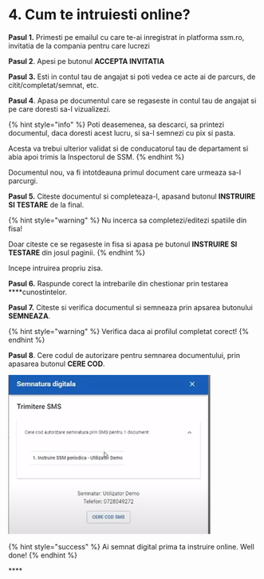 # 4. Cum te intruiesti online?

####  

**Pasul 1.** Primesti pe emailul cu care te-ai inregistrat in platforma ssm.ro, invitatia de la compania pentru care lucrezi

**Pasul 2**. Apesi pe butonul **ACCEPTA INVITATIA**

**Pasul 3.** Esti in contul tau de angajat si poti vedea ce acte ai de parcurs, de citit/completat/semnat, etc.

**Pasul 4**. Apasa pe documentul care se regaseste in contul tau de angajat si pe care doresti sa-l vizualizezi. 

{% hint style="info" %}
Poti deasemenea, sa descarci, sa printezi documentul, daca doresti acest lucru, si sa-l semnezi cu pix si pasta.

Acesta va trebui ulterior validat si de conducatorul tau de departament si abia apoi trimis la Inspectorul de SSM.
{% endhint %}

Documentul nou, va fi intotdeauna primul document care urmeaza sa-l parcurgi.

 **Pasul 5.** Citeste documentul si completeaza-l, apasand butonul **INSTRUIRE SI TESTARE** de la final.

{% hint style="warning" %}
Nu incerca sa completezi/editezi spatiile din fisa! 

Doar citeste ce se regaseste in fisa si apasa pe butonul **INSTRUIRE SI TESTARE**  din josul paginii.
{% endhint %}



Incepe intruirea propriu zisa.

 **Pasul 6.** Raspunde corect la intrebarile din chestionar prin testarea ****cunostintelor.

**Pasul 7.** Citeste si verifica documentul si semneaza prin apsarea butonului **SEMNEAZA**.

{% hint style="warning" %}
Verifica daca ai profilul completat corect!
{% endhint %}

**Pasul 8**. Cere codul de autorizare pentru semnarea documentului, prin apasarea butonul **CERE COD**.

![](../.gitbook/assets/image%20%2817%29.png)



{% hint style="success" %}
Ai semnat digital prima ta instruire online. Well done!
{% endhint %}

\*\*\*\*

